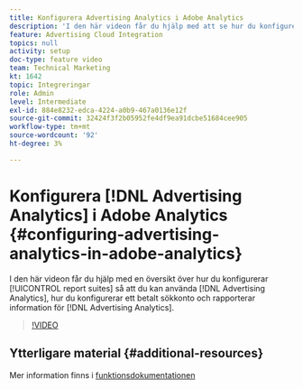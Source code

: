 ```yaml
---
title: Konfigurera Advertising Analytics i Adobe Analytics
description: 'I den här videon får du hjälp med att se hur du konfigurerar dina rapportsviter så att de kan använda Advertising Analytics, hur du konfigurerar ett betalt sökkonto och rapporterar information för Advertising Analytics. '
feature: Advertising Cloud Integration
topics: null
activity: setup
doc-type: feature video
team: Technical Marketing
kt: 1642
topic: Integreringar
role: Admin
level: Intermediate
exl-id: 884e8232-edca-4224-a0b9-467a0136e12f
source-git-commit: 32424f3f2b05952fe4df9ea91dcbe51684cee905
workflow-type: tm+mt
source-wordcount: '92'
ht-degree: 3%

---
```


# Konfigurera [!DNL Advertising Analytics] i Adobe Analytics {#configuring-advertising-analytics-in-adobe-analytics}

I den här videon får du hjälp med en översikt över hur du konfigurerar [!UICONTROL report suites] så att du kan använda [!DNL Advertising Analytics], hur du konfigurerar ett betalt sökkonto och rapporterar information för [!DNL Advertising Analytics].

>[!VIDEO](https://video.tv.adobe.com/v/23119/?quality=12)

## Ytterligare material {#additional-resources}

Mer information finns i [funktionsdokumentationen](https://docs.adobe.com/content/help/en/analytics/integration/advertising-analytics/overview.html)

